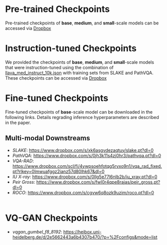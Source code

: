 # Pre-trained Checkpoints
Pre-trained checkpoints of **base**, **medium**, and **small**-scale models can be accessed via [Dropbox](https://www.dropbox.com/sh/cu2r5zkj2r0e6zu/AADZ-KHn-emsICawm9CM4MqVa?dl=0)

# Instruction-tuned Checkpoints
We provided the checkpoints of **base**, **medium**, and **small**-scale models that were instruction-tuned using the combination of [llava_med_instruct_10k.json](https://hanoverprod.z21.web.core.windows.net/med_llava/instruct/llava_med_instruct_10k.json) with training sets from SLAKE and PathVQA. These checkpoints can be accessed via [Dropbox](https://www.dropbox.com/t/1Gw2WtLkBLsZfF3x)

# Fine-tuned Checkpoints

Fine-tuned checkpoints of **base**-scale model can be downloaded in the following links. Details regrading inference hyperparameters are described in the paper.

## Multi-modal Downstreams
-   _SLAKE_:  https://www.dropbox.com/s/xk6asgvdezaqtuy/slake.pt?dl=0
-   _PathVQA_:  https://www.dropbox.com/s/0jh3k11s4zj0hr3/pathvqa.pt?dl=0
-   _VQA-RAD_:  https://www.dropbox.com/scl/fi/4ywpsoehfotqg5rvxo9n1/vqa_rad_fixed.pt?rlkey=0lmwuafggz2ianz57d80lhk67&dl=0
-   _IU X-ray_:  https://www.dropbox.com/s/0llg5e77l6nlb2b/iu_xray.pt?dl=0
-   _Peir Gross_:  https://www.dropbox.com/s/fwl0r4qpe8rajas/peir_gross.pt?dl=0
-   _ROCO_:  https://www.dropbox.com/s/cgvw6q8ozk9uzim/roco.pt?dl=0
<br></br>

# VQ-GAN Checkpoints
-  _vqgan_gumbel_f8_8192_:  https://heibox.uni-heidelberg.de/d/2e5662443a6b4307b470/?p=%2Fconfigs&mode=list
